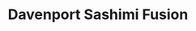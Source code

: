---
layout: place
title: "Davenport Sashimi Fusion"
permalink: /florida/davenport/davenport-sashimi-fusion.html
stateAbbr: FL
stateName: Florida
cityName: Davenport
place_id: ChIJ8-ce-Cd53YgRYOZgsfATQvg
photos:
  - name: >-
      places/ChIJ8-ce-Cd53YgRYOZgsfATQvg/photos/AeeoHcIwywj2yU5U4DPsNr5i769DGvT7NBNphrmq_eoCfqCKzgoyvV9Iqg9q3VYxgCmTpHNa9dEPXV-tksIErooeLqWBwBxjjCrBcAEYZbfC5Rboezbqvg7wIWeCdDN8ZuiO2h_XlD4f1zlPdxh8M2xv4-L9yumo6_pYTFuk-uCxEPKk1qjFPb98hUXp6uphylN_tmBervQQwEffpiyOT1KcIL1Un8cO-ASxd86w3__rSUTBUA4fP_EP8g8FyAGKf8GXNLr-4W5hYsiY_6AZCCNvvCVG185C_O0gnocU9zlJcqPq6jpGPyRj6tpjpXx-SdTrBBiW2hotK1mms12yU9XuUEVmWjp_PRzxdeKEA2L9O_VOpfNfCFGruZVKgeKm_fghckooLyqdck3ONeOvympSTWZuc_ZDW_Pjnb0Qd_BOkDO9-w
    widthPx: 4032
    heightPx: 3024
    authorAttributions:
      - displayName: Paul Helfinstein
        uri: https://maps.google.com/maps/contrib/116924936856517933513
        photoUri: >-
          https://lh3.googleusercontent.com/a-/ALV-UjVawi2hTtuXO6v6WBS-v2hJHwMkjXIWiVhHc8LcZrpC9pAQWpq_Bg=s100-p-k-no-mo
    flagContentUri: >-
      https://www.google.com/local/imagery/report/?cb_client=maps_api_places.places_api&image_key=!1e10!2sCIHM0ogKEICAgIDk_ZOqOA&hl=en-US
    googleMapsUri: >-
      https://www.google.com/maps/place//data=!3m4!1e2!3m2!1sCIHM0ogKEICAgIDk_ZOqOA!2e10!4m2!3m1!1s0x88dd7927f81ee7f3:0xf84213f0b160e660
  - name: >-
      places/ChIJ8-ce-Cd53YgRYOZgsfATQvg/photos/AeeoHcKyliaiwgf4DrlOB1RcnYzK7xVg8cQuaClj4BKI9kJmykI9BorAYF19BjLVMn9KVUR-VohRQRSWlzjcPIXcyDbgOfO0d15m-Kccj_QkixwmZ5EWPNjfReaTcHog_416Sg8EGMjnwtY9yqSIBEztKhH0-qPoJ8NptSeGXmNZDEA3fL54xk6p6RGFW7-98oQ03JdTgPvCCFRPUhHZ51y8CLC9j29ULbTH-zSLKY9kbKKj-iYGn7fWpe2UlY2xIwYaek6AQtLAI7q8o3qWftHU3G2KVAdPl_3NmiPtSPtjh0JCh-XPhm4gFbR5JkUjrXTnEQQOCVJH2YqSsEgcM1gkmPrXm6yiImgF5y_khLO4sSbJ7dcWZacv3Nb4EkLffdF7P3Ctlb5ulWkYJL81T2HS_cRks7fNvdDU_wBDipj2esBkVHpl
    widthPx: 4032
    heightPx: 1960
    authorAttributions:
      - displayName: Los Funkos de Master Alarcon
        uri: https://maps.google.com/maps/contrib/118046735504708159476
        photoUri: >-
          https://lh3.googleusercontent.com/a-/ALV-UjV4NrBqWvTNO1yRvgUlvsjCicSaAKiAYtyRWfCn_sl-uowhTagW=s100-p-k-no-mo
    flagContentUri: >-
      https://www.google.com/local/imagery/report/?cb_client=maps_api_places.places_api&image_key=!1e10!2sCIHM0ogKEICAgIDU0o--8AE&hl=en-US
    googleMapsUri: >-
      https://www.google.com/maps/place//data=!3m4!1e2!3m2!1sCIHM0ogKEICAgIDU0o--8AE!2e10!4m2!3m1!1s0x88dd7927f81ee7f3:0xf84213f0b160e660
  - name: >-
      places/ChIJ8-ce-Cd53YgRYOZgsfATQvg/photos/AeeoHcLL-mus0dmgepwJ7V789CBWkuEv9JP23iucjdnhTdKWQtAqscLXegYEEQvOWCF8r0vSMph4MEKkX-YrL-tugDRE01RpQhzZCfREzZQ9vH5Wd1L_3_9mERLS4NuMjJiHudcyvNdruGIDDcGy95Z9gmSpQVT3o9u5HPpRm-0I9El7VxbJp3v8aX57mRDY8DT5K6SpWBfNBgWe-eZvQBrDbJnwdGX2rPt4ZLKEXY9R0E8kz4vr1nPVSwgMgwUbv2jZzWxcSXQP2Vgnn1uUN9OG1TTlfp2qbX5v7KetljFKLivZLMzT-wBaPxnytMiALmbfGAsEHAtCzDKLE1-s6B5n0b2qCpXvZfD4jpP4fuDcuvuGUshgslIBvs6ivAffbYGOKN1cJCwOg9SPjyvB4RZY7u0CHY7Gnu1NQcILz9FyoRI
    widthPx: 3600
    heightPx: 4800
    authorAttributions:
      - displayName: Kylie Dan
        uri: https://maps.google.com/maps/contrib/103744963036195781412
        photoUri: >-
          https://lh3.googleusercontent.com/a-/ALV-UjUnsy1Fl3lMAvmiaYyP0hp6ZkDoj5e9WvPHIeIX9JzKyZxXHanq=s100-p-k-no-mo
    flagContentUri: >-
      https://www.google.com/local/imagery/report/?cb_client=maps_api_places.places_api&image_key=!1e10!2sCIHM0ogKEICAgICrurHyKQ&hl=en-US
    googleMapsUri: >-
      https://www.google.com/maps/place//data=!3m4!1e2!3m2!1sCIHM0ogKEICAgICrurHyKQ!2e10!4m2!3m1!1s0x88dd7927f81ee7f3:0xf84213f0b160e660
  - name: >-
      places/ChIJ8-ce-Cd53YgRYOZgsfATQvg/photos/AeeoHcLtHfWhc20GuIl1kb1E7TAMaZ0vHp3Ok28zMqH1qHKSXFGWtBnHqqdh1kg_YJrBgBV1C1JVe1GJE_EA9fifSMjPNBNMhmDzM-w2-_AO0MaJ4CxHxc1VLds9N-mfQw6husAJ2ZuJGfaMDJrxkcFVENenltA0a0tA1Pe6Lag53w-kOplWJMWxTN806KL7x_HsPGK146AtRFbldhvWr_4O4qj9pJExBzILcIZR-8xdx8-KKxKQPN7NMsPji8Tt1Ca-311u2gZqqzloxli_jWsABYukny5WyYCNAKTyHxv4BMF41sLXSvAjv9IdZPrHog3OlGU5wZXwK1Vsdtu2pO3qOMBJmViFUAgccs2hRNQ3ltqjC0oDcP0NfAdQNUNsI_sGjgFHv27o9rKIumdzGO6cE9GWGyFA1R4b2aMB9wiFCvAZv6kQ
    widthPx: 4032
    heightPx: 3024
    authorAttributions:
      - displayName: Paul Helfinstein
        uri: https://maps.google.com/maps/contrib/116924936856517933513
        photoUri: >-
          https://lh3.googleusercontent.com/a-/ALV-UjVawi2hTtuXO6v6WBS-v2hJHwMkjXIWiVhHc8LcZrpC9pAQWpq_Bg=s100-p-k-no-mo
    flagContentUri: >-
      https://www.google.com/local/imagery/report/?cb_client=maps_api_places.places_api&image_key=!1e10!2sCIHM0ogKEICAgIDk_ZPKiwE&hl=en-US
    googleMapsUri: >-
      https://www.google.com/maps/place//data=!3m4!1e2!3m2!1sCIHM0ogKEICAgIDk_ZPKiwE!2e10!4m2!3m1!1s0x88dd7927f81ee7f3:0xf84213f0b160e660
  - name: >-
      places/ChIJ8-ce-Cd53YgRYOZgsfATQvg/photos/AeeoHcIh1wbGnsXi0KPYPMgsu1YMDw-Rb75VA0rs1o5sePwgni4FExrj6myPH2n8OS4QigAh-5gqzBgT71u8n8Fc1vog7ZeSQqjmQ0o5L14iaNFLCdHA8xuieV1WxrKBnccarGa-OOwuVdV_s3KrtM9VPsJrsTcnBVoesoCvejpIecB56-uXeO9chw2Gw4yCWFxnoDvo0fNTefKQ12p8ffWxGMAfmjfIzMkx4g4IllpQUy4A7EMsxvYFpStlCdkPEHnJe7vc397DQnY2P24Hd0nTvjcDdnCP0kQuyorFKNHoDYqLuJSs8M64GgG9gCMU8cPnCQIuuNUJh069XvrjWdlWXSELPOudVksZKYpGDfYu0UWPkn6kPl47mMhzwD6MWhXVxRYOIiQJj_SuvJpAvkXoTF39TlwTK6PYqnRMBsx7MKc2jg
    widthPx: 3600
    heightPx: 4800
    authorAttributions:
      - displayName: Jan Guilloty
        uri: https://maps.google.com/maps/contrib/107518871133530892644
        photoUri: >-
          https://lh3.googleusercontent.com/a/ACg8ocKW-KhvtgaXHfxOfMBWgumQ2V3xVkhMlWp-a8sPO1gZUGMZ6w=s100-p-k-no-mo
    flagContentUri: >-
      https://www.google.com/local/imagery/report/?cb_client=maps_api_places.places_api&image_key=!1e10!2sCIHM0ogKEICAgMCAzt2gEQ&hl=en-US
    googleMapsUri: >-
      https://www.google.com/maps/place//data=!3m4!1e2!3m2!1sCIHM0ogKEICAgMCAzt2gEQ!2e10!4m2!3m1!1s0x88dd7927f81ee7f3:0xf84213f0b160e660
  - name: >-
      places/ChIJ8-ce-Cd53YgRYOZgsfATQvg/photos/AeeoHcKflNvRqVFUnu_hsKdHQPzFyRG1fwac8pMznHjZre4MpsXdUWft1TJdmlOefqBsxyyA3vSFH_73rcv69BeKY3oGNDBmiAV6w1D-p3MHvC8yilwtvO2BM0JHvFTj8xEScb6CLPlBsogp13IqnM8yOeIbwP6YwxDde5FTRLlgk6TkhhFd34rYxXN7GaXMhnskShSU9DmVGA-lOKuJfqdsY3fJW06NF8Wsvd1llSnPGI8OXhO-T_64eoxj3PBS4Bc8uqGOXWeamF6wpIGygfmu4cKH4dAIufMFRKx7dZ-u_F_gUpLkSIOwRfmQuQpRIGip8dKhNEOAwH8TRlsZKp-lsT14uX5G1DvVHPAA1FohEwzZcFBc5SsrO8Mak0G2gXUHstYleUu2FInfV0H6r95VW2U0TEVEPQbvAXA_gY9mwc9JVA
    widthPx: 3000
    heightPx: 4000
    authorAttributions:
      - displayName: Kseniya Pfau
        uri: https://maps.google.com/maps/contrib/105242475474483721578
        photoUri: >-
          https://lh3.googleusercontent.com/a-/ALV-UjXB0v4wd_jywJLv7WmFaMAJbERxH5MGkIFSwc1d1IaX-EtG6X9ytw=s100-p-k-no-mo
    flagContentUri: >-
      https://www.google.com/local/imagery/report/?cb_client=maps_api_places.places_api&image_key=!1e10!2sCIHM0ogKEICAgIDR6M6sXQ&hl=en-US
    googleMapsUri: >-
      https://www.google.com/maps/place//data=!3m4!1e2!3m2!1sCIHM0ogKEICAgIDR6M6sXQ!2e10!4m2!3m1!1s0x88dd7927f81ee7f3:0xf84213f0b160e660
  - name: >-
      places/ChIJ8-ce-Cd53YgRYOZgsfATQvg/photos/AeeoHcLdKd56mjl84eoceo6HK9Lv9c72xGRY_HlLcUQMagiujp7MLdOcyIyoU__kwsT0ZuSl4BoNobS16Cj5-j1ZxfrSGrHxjwt9pHjmqOFsw5gFe6n-M7SuPVaKYJp12SgoEzwUp3PwyMOVga0N-6-WUshwp6AVJUzo1_CRQAnmBSPL0_HsTKFoNV7Lp6NE6Pg01ZW81HMH5Q0A58Yka5oqr2M9b5TsNgZZw_ZYd3ErnkMfkWcqwsz5XQodr-MWswGzDnPQEDH3h5Pnp4f9sfW4C1gl6oOvkoUfRmBlUGBwhU3LfWI8Zs_mg4qicp62dCo7KL9kM4mpjDiFcCH5yvMLEnWe5oghtx7EXcK0SnoFaiAUe7w8hbno-rGD3w6oht4i_wGc3KJ_JOcPTuZ4mmHWm_SeAyKCp0C7twDMY_h4swY
    widthPx: 4032
    heightPx: 3024
    authorAttributions:
      - displayName: C L
        uri: https://maps.google.com/maps/contrib/113576936003202013906
        photoUri: >-
          https://lh3.googleusercontent.com/a/ACg8ocIRnt6P4yg4OG2r6Rvus5xrFL3T7dM-oay9qFh7UHkOUrL0hw=s100-p-k-no-mo
    flagContentUri: >-
      https://www.google.com/local/imagery/report/?cb_client=maps_api_places.places_api&image_key=!1e10!2sCIHM0ogKEICAgIDvx5OyTw&hl=en-US
    googleMapsUri: >-
      https://www.google.com/maps/place//data=!3m4!1e2!3m2!1sCIHM0ogKEICAgIDvx5OyTw!2e10!4m2!3m1!1s0x88dd7927f81ee7f3:0xf84213f0b160e660
  - name: >-
      places/ChIJ8-ce-Cd53YgRYOZgsfATQvg/photos/AeeoHcLULqJVAktjW9-sQRl2KmXyzAe5yWJChhTtf1--Bj5s3TXvmyb4Oa1OQXLGYyBv_kdcShlxeK6hB-oVpMvnxaFnPFH4rSC6lyNvC6n0iVXUlQ-WhzncjKNhJUOdnT3XQYpzbZB3_sjftTILLW_WrbhxLK-vBSpCj37tvJLBG6YH141S5Bt2B49D-1rJ8AobN_VOMx7B4chCK1c6wt-4RWe9G1pjjqB4gt9b1CotBhTYyiw5m7577HSqJo5yB1o7tguOuv-lQ4RFjrE5-AZYXIAMr82ICbI4wy956lZRw0DbdGVoCOpzAkC_AdguK7YtATr4uT0bRjKB4EiRJ5KgUYefc3Rkjv1H9c8_WxNsbedHN60Oy-H0Ws2Lfok9TGKf6af30Wp8RpiE-rhXYKfI69Txce-UvGaIF3I9sAYkSy4FucQC
    widthPx: 4032
    heightPx: 3024
    authorAttributions:
      - displayName: M. Ryan Nolen
        uri: https://maps.google.com/maps/contrib/109908635078669808981
        photoUri: >-
          https://lh3.googleusercontent.com/a-/ALV-UjUBJ-GjS5wonzDMuAKplpeQXiyO2KvMok5GiXhnLmSeLPN0fqMLqg=s100-p-k-no-mo
    flagContentUri: >-
      https://www.google.com/local/imagery/report/?cb_client=maps_api_places.places_api&image_key=!1e10!2sCIHM0ogKEICAgIDKtLPGwAE&hl=en-US
    googleMapsUri: >-
      https://www.google.com/maps/place//data=!3m4!1e2!3m2!1sCIHM0ogKEICAgIDKtLPGwAE!2e10!4m2!3m1!1s0x88dd7927f81ee7f3:0xf84213f0b160e660
  - name: >-
      places/ChIJ8-ce-Cd53YgRYOZgsfATQvg/photos/AeeoHcLE8sGarj-Eojg93OKjT_jvdxaW-S72vTB5joj2UgPjzV7p-lMIQpo7Oyx8kirvKVh0XHlau3WwOZCsEk_9KjRHJ7YOYkiFkb036UZFLY_E5noiEpj-1RjQKk3GDA0ErSmr3vZo5-dMs8Tn1vo0lijC7sIV-OHu1tuYKIpSVodqviaFVElBkVCB1aO3Tc5MPEJoXVZIrSRDqwMXQXiXOBykhQtPvE65d8gie_AMuKj4XCuO_Oe_zsNSbWD6TqpC6yBr9rjm8Oof1NxNBDAi0_SYLT42KZ8thwDfcHYB5Ys3qj8vQAFBnbGhwt5ehtC8XKN6k8FM4moqL9IEvxhdxNSBA3sXgUpGcTIUrxNB3-b4cNuMf7IDhps6exbGfZRNOhwrOoIY7hXjJLleKEKCIysjOT1iZrF5UHzuvaXqf0wG-Q
    widthPx: 3024
    heightPx: 4032
    authorAttributions:
      - displayName: TJ Sawyer
        uri: https://maps.google.com/maps/contrib/116884296212608152313
        photoUri: >-
          https://lh3.googleusercontent.com/a-/ALV-UjUsriWoVzzD-Ie9TqrlkpBxUtZyDxsncA9R8GVdmn8M68KP3_Cw=s100-p-k-no-mo
    flagContentUri: >-
      https://www.google.com/local/imagery/report/?cb_client=maps_api_places.places_api&image_key=!1e10!2sCIHM0ogKEICAgICUqvyZFw&hl=en-US
    googleMapsUri: >-
      https://www.google.com/maps/place//data=!3m4!1e2!3m2!1sCIHM0ogKEICAgICUqvyZFw!2e10!4m2!3m1!1s0x88dd7927f81ee7f3:0xf84213f0b160e660
  - name: >-
      places/ChIJ8-ce-Cd53YgRYOZgsfATQvg/photos/AeeoHcIy98NzWuZ3K1L4NBPkl48ZQgGHpOX56PO29r0kQsERRYw66B2etllPCKviQ7lQvKcaoWUVjeIoxcHjYDBO6GkE5R84_JB6Hh6oIQsftJaOAXyUS-GB5FnMMtxXZFnbfQX4lNY6SKDfrQMDf7ohtTp4YH8p45DB23wCpiExmlH7ZsIRR53BWcV4rwmobYC185zTrJI4ylhs_Jmr9pPzuRRDTD8Rz0AAe9_FgpRv-4yjPCH8Z6aZnwE_XYTpL5LGsiSoz66SXT5cWnD8vyvSSei5evgm24mJvOsW1iA5x_vXhCm_goQJdIUonzbxO5cIJg3CDdYY5RVm87BsWkNLJntcQEwwZJl_gaO5oCF5LM3U_BSV_kYNAQaFssgBlJMILA7Jyc3nq4mjXQzLcovHPYAcr1iZcPegI8dKmlLEdfYmmGi6
    widthPx: 3000
    heightPx: 4000
    authorAttributions:
      - displayName: Kseniya Pfau
        uri: https://maps.google.com/maps/contrib/105242475474483721578
        photoUri: >-
          https://lh3.googleusercontent.com/a-/ALV-UjXB0v4wd_jywJLv7WmFaMAJbERxH5MGkIFSwc1d1IaX-EtG6X9ytw=s100-p-k-no-mo
    flagContentUri: >-
      https://www.google.com/local/imagery/report/?cb_client=maps_api_places.places_api&image_key=!1e10!2sCIHM0ogKEICAgIDR6M6s_QE&hl=en-US
    googleMapsUri: >-
      https://www.google.com/maps/place//data=!3m4!1e2!3m2!1sCIHM0ogKEICAgIDR6M6s_QE!2e10!4m2!3m1!1s0x88dd7927f81ee7f3:0xf84213f0b160e660
address: 7870 Lake Wilson Rd, Davenport, FL 33896, USA
street: 7870 Lake Wilson Rd
city: Davenport
state: FL
zip: '33896'
country: USA
neighborhood: null
latitude: '28.258021'
longitude: '-81.592488'
accessibility_options:
  wheelchairAccessibleParking: true
  wheelchairAccessibleEntrance: true
  wheelchairAccessibleRestroom: true
  wheelchairAccessibleSeating: true
business_status: OPERATIONAL
name: Davenport Sashimi Fusion
google_maps_links:
  directionsUri: >-
    https://www.google.com/maps/dir//''/data=!4m7!4m6!1m1!4e2!1m2!1m1!1s0x88dd7927f81ee7f3:0xf84213f0b160e660!3e0
  placeUri: https://maps.google.com/?cid=17888882594358027872
  writeAReviewUri: >-
    https://www.google.com/maps/place//data=!4m3!3m2!1s0x88dd7927f81ee7f3:0xf84213f0b160e660!12e1
  reviewsUri: >-
    https://www.google.com/maps/place//data=!4m4!3m3!1s0x88dd7927f81ee7f3:0xf84213f0b160e660!9m1!1b1
  photosUri: >-
    https://www.google.com/maps/place//data=!4m3!3m2!1s0x88dd7927f81ee7f3:0xf84213f0b160e660!10e5
primary_type: Sushi Restaurant
opening_hours:
  regular: null
  current: null
secondary_opening_hours:
  regular:
    weekdayDescriptions: null
    type: null
  current:
    weekdayDescriptions: null
    type: null
phone: (863) 420-2147
price_level: null
price_range: $10 &ndash; $20
rating: '4.0'
rating_count: 226
website: https://davenportsashimifusion.com/
description: null
reviews:
  - name: >-
      places/ChIJ8-ce-Cd53YgRYOZgsfATQvg/reviews/ChdDSUhNMG9nS0VJQ0FnSUR2eDVPeTl3RRAB
    relativePublishTimeDescription: 3 months ago
    rating: 4
    text:
      text: >-
        So we were visiting and were a little disappointed that the restaurant
        was not actually hibachi. Dishes are prepared out of site in a kitchen
        and brought to the table. With that being said the severe was great! The
        food was a solid 4 out of 5 as well! Some dishes could have been a tad
        hotter but overall it was very good. Sushi too was good!
      languageCode: en
    originalText:
      text: >-
        So we were visiting and were a little disappointed that the restaurant
        was not actually hibachi. Dishes are prepared out of site in a kitchen
        and brought to the table. With that being said the severe was great! The
        food was a solid 4 out of 5 as well! Some dishes could have been a tad
        hotter but overall it was very good. Sushi too was good!
      languageCode: en
    authorAttribution:
      displayName: C L
      uri: https://www.google.com/maps/contrib/113576936003202013906/reviews
      photoUri: >-
        https://lh3.googleusercontent.com/a/ACg8ocIRnt6P4yg4OG2r6Rvus5xrFL3T7dM-oay9qFh7UHkOUrL0hw=s128-c0x00000000-cc-rp-mo-ba5
    publishTime: '2024-12-24T17:16:15.079083Z'
    flagContentUri: >-
      https://www.google.com/local/review/rap/report?postId=ChdDSUhNMG9nS0VJQ0FnSUR2eDVPeTl3RRAB&d=17924085&t=1
    googleMapsUri: >-
      https://www.google.com/maps/reviews/data=!4m6!14m5!1m4!2m3!1sChdDSUhNMG9nS0VJQ0FnSUR2eDVPeTl3RRAB!2m1!1s0x88dd7927f81ee7f3:0xf84213f0b160e660
  - name: >-
      places/ChIJ8-ce-Cd53YgRYOZgsfATQvg/reviews/ChdDSUhNMG9nS0VJQ0FnTUNBenQyZ29RRRAB
    relativePublishTimeDescription: 2 months ago
    rating: 5
    text:
      text: >-
        It's been a while since I ate such good sushi, the name says it all
        Amazin Roll, the food is very fresh, my wife ordered a Ramen and it was
        also very fresh and delicious
      languageCode: en
    originalText:
      text: >-
        It's been a while since I ate such good sushi, the name says it all
        Amazin Roll, the food is very fresh, my wife ordered a Ramen and it was
        also very fresh and delicious
      languageCode: en
    authorAttribution:
      displayName: Jan Guilloty
      uri: https://www.google.com/maps/contrib/107518871133530892644/reviews
      photoUri: >-
        https://lh3.googleusercontent.com/a/ACg8ocKW-KhvtgaXHfxOfMBWgumQ2V3xVkhMlWp-a8sPO1gZUGMZ6w=s128-c0x00000000-cc-rp-mo
    publishTime: '2025-01-31T23:05:13.316341Z'
    flagContentUri: >-
      https://www.google.com/local/review/rap/report?postId=ChdDSUhNMG9nS0VJQ0FnTUNBenQyZ29RRRAB&d=17924085&t=1
    googleMapsUri: >-
      https://www.google.com/maps/reviews/data=!4m6!14m5!1m4!2m3!1sChdDSUhNMG9nS0VJQ0FnTUNBenQyZ29RRRAB!2m1!1s0x88dd7927f81ee7f3:0xf84213f0b160e660
  - name: >-
      places/ChIJ8-ce-Cd53YgRYOZgsfATQvg/reviews/ChZDSUhNMG9nS0VJQ0FnSUNydXJIeUNREAE
    relativePublishTimeDescription: 9 months ago
    rating: 3
    text:
      text: >-
        This place was empty when we came for dinner. We were literally the only
        customers while we ate. Food was not special. Not bad but not
        spectacular. Service was great and food came out reasonably fast, though
        it would’ve been surprising if it didn’t considering we were the only
        customers. Unagi don was basically just a bunch of eel sushi next to
        each other, which was strange as unagi don should be served as a bowl of
        rice with a full unagi fillet on top.
      languageCode: en
    originalText:
      text: >-
        This place was empty when we came for dinner. We were literally the only
        customers while we ate. Food was not special. Not bad but not
        spectacular. Service was great and food came out reasonably fast, though
        it would’ve been surprising if it didn’t considering we were the only
        customers. Unagi don was basically just a bunch of eel sushi next to
        each other, which was strange as unagi don should be served as a bowl of
        rice with a full unagi fillet on top.
      languageCode: en
    authorAttribution:
      displayName: Kylie Dan
      uri: https://www.google.com/maps/contrib/103744963036195781412/reviews
      photoUri: >-
        https://lh3.googleusercontent.com/a-/ALV-UjUnsy1Fl3lMAvmiaYyP0hp6ZkDoj5e9WvPHIeIX9JzKyZxXHanq=s128-c0x00000000-cc-rp-mo-ba5
    publishTime: '2024-07-06T09:02:50.733249Z'
    flagContentUri: >-
      https://www.google.com/local/review/rap/report?postId=ChZDSUhNMG9nS0VJQ0FnSUNydXJIeUNREAE&d=17924085&t=1
    googleMapsUri: >-
      https://www.google.com/maps/reviews/data=!4m6!14m5!1m4!2m3!1sChZDSUhNMG9nS0VJQ0FnSUNydXJIeUNREAE!2m1!1s0x88dd7927f81ee7f3:0xf84213f0b160e660
  - name: >-
      places/ChIJ8-ce-Cd53YgRYOZgsfATQvg/reviews/ChZDSUhNMG9nS0VJQ0FnSUMzemRudUdREAE
    relativePublishTimeDescription: 5 months ago
    rating: 5
    text:
      text: >-
        Been getting take out for a couple years now and it's been the most
        pleasant and consistent experience! Avocado salad is plentiful and very
        fresh. Ginger dressing is delicious and not too overpowering, meats and
        sauces are tender and delicious. Rice is cooked perfect. Great portions
        and great prices. Thank you! Love you guys. Now open for dine in as
        well, that's AWESOME. We will see you guys soon!
      languageCode: en
    originalText:
      text: >-
        Been getting take out for a couple years now and it's been the most
        pleasant and consistent experience! Avocado salad is plentiful and very
        fresh. Ginger dressing is delicious and not too overpowering, meats and
        sauces are tender and delicious. Rice is cooked perfect. Great portions
        and great prices. Thank you! Love you guys. Now open for dine in as
        well, that's AWESOME. We will see you guys soon!
      languageCode: en
    authorAttribution:
      displayName: Crystall Kveton
      uri: https://www.google.com/maps/contrib/115799471579264276448/reviews
      photoUri: >-
        https://lh3.googleusercontent.com/a-/ALV-UjXRK4TDRlV9eWKAYgjIJYIbHQdoFbuqaNu0b6oU4JpTG2fqe70M=s128-c0x00000000-cc-rp-mo-ba3
    publishTime: '2024-11-08T01:23:05.834804Z'
    flagContentUri: >-
      https://www.google.com/local/review/rap/report?postId=ChZDSUhNMG9nS0VJQ0FnSUMzemRudUdREAE&d=17924085&t=1
    googleMapsUri: >-
      https://www.google.com/maps/reviews/data=!4m6!14m5!1m4!2m3!1sChZDSUhNMG9nS0VJQ0FnSUMzemRudUdREAE!2m1!1s0x88dd7927f81ee7f3:0xf84213f0b160e660
  - name: >-
      places/ChIJ8-ce-Cd53YgRYOZgsfATQvg/reviews/ChZDSUhNMG9nS0VJQ0FnSUR6MHVfWWJnEAE
    relativePublishTimeDescription: 10 months ago
    rating: 5
    text:
      text: >-
        Amazing food, services, and atmosphere. Prices are affordable and the
        food is fresh and great size portions. My family and I enjoyed every
        moment here today! Thank you!
      languageCode: en
    originalText:
      text: >-
        Amazing food, services, and atmosphere. Prices are affordable and the
        food is fresh and great size portions. My family and I enjoyed every
        moment here today! Thank you!
      languageCode: en
    authorAttribution:
      displayName: April Ribas
      uri: https://www.google.com/maps/contrib/100684717356925318045/reviews
      photoUri: >-
        https://lh3.googleusercontent.com/a-/ALV-UjWrcMaKB2ZwvygZEfJ9UqXKWT2p7qY6sxDsekV2UdB0xOvlf4uU5A=s128-c0x00000000-cc-rp-mo
    publishTime: '2024-06-09T00:08:41.918087Z'
    flagContentUri: >-
      https://www.google.com/local/review/rap/report?postId=ChZDSUhNMG9nS0VJQ0FnSUR6MHVfWWJnEAE&d=17924085&t=1
    googleMapsUri: >-
      https://www.google.com/maps/reviews/data=!4m6!14m5!1m4!2m3!1sChZDSUhNMG9nS0VJQ0FnSUR6MHVfWWJnEAE!2m1!1s0x88dd7927f81ee7f3:0xf84213f0b160e660
parking_options:
  freeParkingLot: true
  freeStreetParking: true
payment_options:
  acceptsCreditCards: true
  acceptsDebitCards: true
  acceptsCashOnly: false
  acceptsNfc: true
allow_dogs: null
curbside_pickup: null
delivery: true
dine_in: true
good_for_children: true
good_for_groups: true
good_for_sports: false
live_music: false
menu_for_children: null
outdoor_seating: true
reservable: true
restroom: true
serves_beer: true
serves_breakfast: null
serves_brunch: null
serves_cocktails: null
serves_coffee: null
serves_dinner: true
serves_dessert: true
serves_lunch: true
serves_vegetarian_food: true
serves_wine: true
takeout: true

---